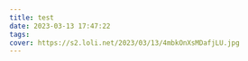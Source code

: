```yaml
---
title: test
date: 2023-03-13 17:47:22
tags:
cover: https://s2.loli.net/2023/03/13/4mbkOnXsMDafjLU.jpg
---
```

